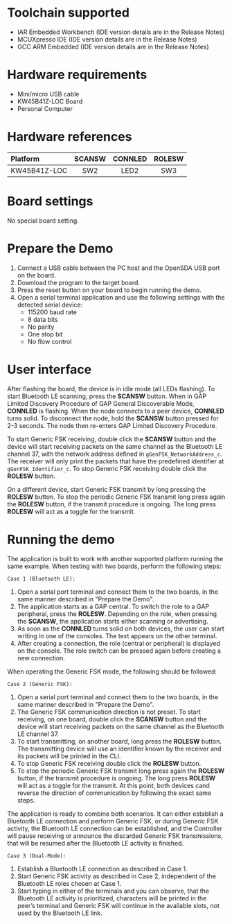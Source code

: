 Toolchain supported
===================
- IAR Embedded Workbench (IDE version details are in the Release Notes)
- MCUXpresso IDE (IDE version details are in the Release Notes)
- GCC ARM Embedded (IDE version details are in the Release Notes)

Hardware requirements
=====================
- Mini/micro USB cable
- KW45B41Z-LOC Board
- Personal Computer

Hardware references
=====================
|   Platform   |  SCANSW  | CONNLED | ROLESW |
|:-------------|:--------:|:-------:|:------:|
| KW45B41Z-LOC |    SW2   |  LED2   |   SW3  |

Board settings
==============
No special board setting.

Prepare the Demo
================
1.  Connect a USB cable between the PC host and the OpenSDA USB port on the board.
2.  Download the program to the target board.
3.  Press the reset button on your board to begin running the demo.
4.  Open a serial terminal application and use the following settings with the detected serial device:
    - 115200 baud rate
    - 8 data bits
    - No parity
    - One stop bit
    - No flow control

User interface
==============
After flashing the board, the device is in idle mode (all LEDs flashing). To start Bluetooth LE scanning, press the **SCANSW** button. When in GAP Limited Discovery Procedure of GAP General Discoverable Mode, **CONNLED** is flashing. When the node connects to a peer device, **CONNLED** turns solid. To disconnect the node, hold the **SCANSW** button pressed for 2-3 seconds. The node then re-enters GAP Limited Discovery Procedure.

To start Generic FSK receiving, double click the **SCANSW** button and the device will start receiving packets on the same channel as the Bluetooth LE channel 37, with the network address defined in `gGenFSK_NetworkAddress_c`. The receiver will only print the packets that have the predefined identifier at `gGenFSK_Identifier_c`. To stop Generic FSK receiving double click the **ROLESW** button. 

On a different device, start Generic FSK transmit by long pressing the **ROLESW** button. To stop the periodic Generic FSK transmit long press again the **ROLESW** button, if the transmit procedure is ongoing. The long press **ROLESW** will act as a toggle for the transmit.

Running the demo
================
The application is built to work with another supported platform running the same example. When testing with two boards, perform the following steps:

    Case 1 (Bluetooth LE):
1.  Open a serial port terminal and connect them to the two boards, in the same manner described in "Prepare the Demo".
2.  The application starts as a GAP central. To switch the role to a GAP peripheral, press the **ROLESW**. Depending on the role, when pressing the **SCANSW**, the application starts either scanning or advertising.
3.  As soon as the **CONNLED** turns solid on both devices, the user can start writing in one of the consoles. The text appears on the other terminal.
4.  After creating a connection, the role (central or peripheral) is displayed on the console. The role switch can be pressed again before creating a new connection.

When operating the Generic FSK mode, the following should be followed:

    Case 2 (Generic FSK):
1.  Open a serial port terminal and connect them to the two boards, in the same manner described in "Prepare the Demo".
2.  The Generic FSK communication direction is not preset. To start receiving, on one board, double click the **SCANSW** button and the device will start receiving packets on the same channel as the Bluetooth LE channel 37.
3.  To start transmitting, on another board, long press the **ROLESW** button. The transmitting device will use an identifier known by the receiver and its packets will be printed in the CLI.
4.  To stop Generic FSK receiving double click the **ROLESW** button.
5.  To stop the periodic Generic FSK transmit long press again the **ROLESW** button, if the transmit procedure is ongoing. The long press **ROLESW** will act as a toggle for the transmit. At this point, both devices cand reverse the direction of communication by following the exact same steps.

The application is ready to combine both scenarios. It can either establish a Bluetooth LE connection and perform Generic FSK, or during Generic FSK activity, the Bluetooth LE connection can be established, and the Controller will pause receiving or announce the discarded Generic FSK transmissions, that will be resumed after the Bluetooth LE activity is finished.

    Case 3 (Dual-Mode):
1.  Establish a Bluetooth LE connection as described in Case 1.
2.  Start Generic FSK activity as described in Case 2, independent of the Bluetooth LE roles chosen at Case 1.
3.  Start typing in either of the terminals and you can observe, that the Bluetooth LE activity is prioritized, characters will be printed in the peer’s terminal and Generic FSK will continue in the available slots, not used by the Bluetooth LE link.
